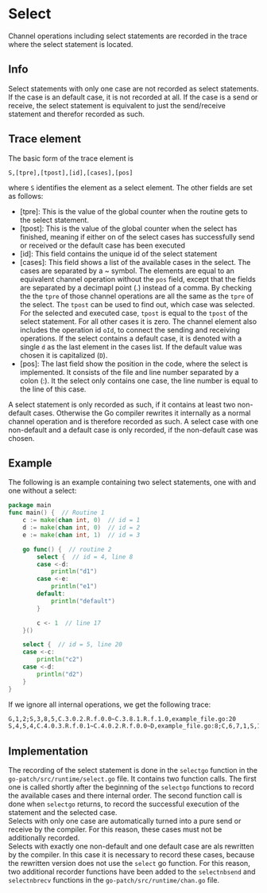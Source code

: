 # Select

Channel operations including select statements are recorded in the trace where the select statement is located.

## Info
Select statements with only one case are not recorded as select statements. If the case is an default case, it is not recorded at all. If the case is a send or receive, the select statement is equivalent to just the send/receive statement and therefor recorded as such. 


## Trace element
The basic form of the trace element is 
```
S,[tpre],[tpost],[id],[cases],[pos]
```
where `S` identifies the element as a select element.
The other fields are set as follows:
- [tpre]: This is the value of the global counter when the routine gets to the select statement.
- [tpost]: This is the value of the global counter when the select has finished, meaning if either on of the select cases has successfully send or received or the default case has been executed
- [id]: This field contains the unique id of the select statement
- [cases]: This field shows a list of the available cases in the select. The
cases are separated by a ~ symbol. The elements are equal to an equivalent 
channel operation without the `pos` field, except that the fields are separated 
by a decimapl point (.)
instead of a comma. By checking the the `tpre` of those channel operations are 
all the same as the `tpre` of the select. The `tpost` can be used to find out,
which case was selected. For the selected and executed case, `tpost` is equal 
to the `tpost` of the select statement. For all other cases it is zero. The channel 
element also includes the operation id `oId`, to connect the sending and 
receiving operations. If the 
select contains a default case, it is denoted with a single `d` as the last 
element in the cases list. If the default value was chosen it is capitalized (`D`).
- [pos]: The last field show the position in the code, where the select is implemented. It consists of the file and line number separated by a colon (:). It the select only contains one case, the line number is 
equal to the line of this case.

A select statement is only recorded as such, if it contains at least two non-default cases. Otherwise the Go compiler rewrites it 
internally as a normal channel operation and is therefore recorded as such. A select case with one non-default and a default case is 
only recorded, if the non-default case was chosen. 

## Example
The following is an example containing two select statements, one with and one without a select:
```go
package main
func main() {  // Routine 1
    c := make(chan int, 0)  // id = 1
	d := make(chan int, 0)  // id = 2
	e := make(chan int, 1)  // id = 3

	go func() {  // routine 2
		select {  // id = 4, line 8
		case <-d:
			println("d1")
		case <-e:
			println("e1")
		default:
			println("default")
		}

		c <- 1  // line 17
	}()

	select {  // id = 5, line 20
	case <-c:
		println("c2")
	case <-d:
		println("d2")
	}
}
``` 
If we ignore all internal operations, we get the following trace:
```txt
G,1,2;S,3,8,5,C.3.0.2.R.f.0.0~C.3.8.1.R.f.1.0,example_file.go:20
S,4,5,4,C.4.0.3.R.f.0.1~C.4.0.2.R.f.0.0~D,example_file.go:8;C,6,7,1,S,1,0,example_file.go:17
```

## Implementation
The recording of the select statement is done in the `selectgo` function in the `go-patch/src/runtime/select.go` file. It contains two function calls. The first one is called shortly after the beginning of the `selectgo` functions to record the available cases and there internal order. The second function call is done when `selectgo` returns, to record
the successful execution of the statement and the selected case.\
Selects with only one case are automatically turned into a pure 
send or receive by the compiler. For this reason, these cases must 
not be additionally recorded.\
Selects with exactly one non-default and one default case are als 
rewritten by the compiler. In this case it is necessary to record 
these cases, because the rewritten version does not use the `select`
go function. For this reason, two additional recorder functions
have been added to the `selectnbsend` and `selectnbrecv` functions 
in the `go-patch/src/runtime/chan.go` file.